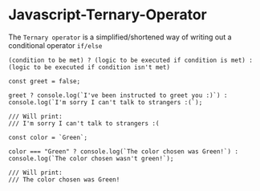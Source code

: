 # Javascript-Ternary-Operator

The `Ternary operator` is a simplified/shortened way of writing out a conditional operator `if/else`

`
(condition to be met) ? (logic to be executed if condition is met) : (logic to be executed if condition isn't met)
`

```
const greet = false;

greet ? console.log(`I've been instructed to greet you :)`) : console.log(`I'm sorry I can't talk to strangers :(`);

/// Will print:
/// I'm sorry I can't talk to strangers :(
```

```
const color = `Green`;

color === "Green" ? console.log(`The color chosen was Green!`) : console.log(`The color chosen wasn't green!`);

/// Will print:
/// The color chosen was Green!
```
